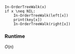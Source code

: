 ```code
In-OrderTreeWalk(x)
if x \neq NIL:
	In-OrderTreeWalk(left[x])
	print(key[x])
	In-OrderTreeWalk(right[x])
```

### Runtime
$O(n)$